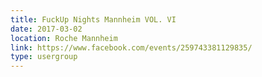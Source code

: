```yaml
---
title: FuckUp Nights Mannheim VOL. VI
date: 2017-03-02
location: Roche Mannheim
link: https://www.facebook.com/events/259743381129835/
type: usergroup
---
```

